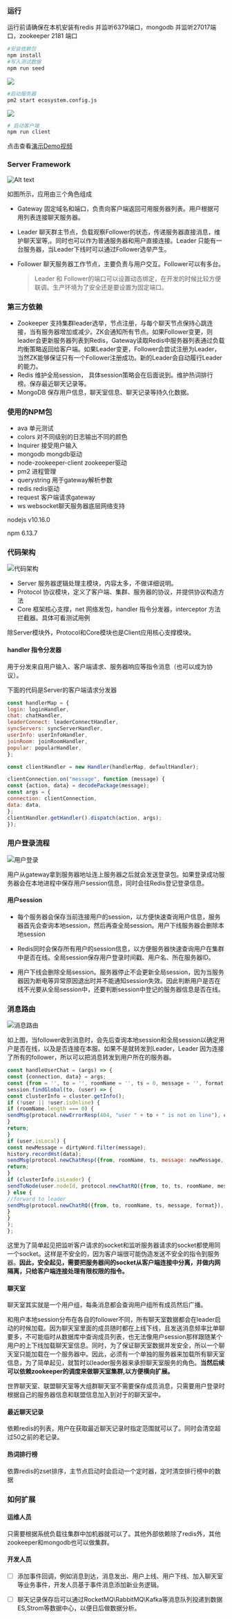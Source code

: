 ### 运行

运行前请确保在本机安装有redis 并监听6379端口，mongodb 并监听27017端口，zookeeper 2181 端口

```bash
#安装依赖包
npm install 
#写入测试数据
npm run seed
```


![](http://gary-public.oss-cn-chengdu.aliyuncs.com/cc-chat/seed.png?OSSAccessKeyId=LTAI4FqDKcXJ4YjuV1yrLo8g&Expires=1608277856&Signature=7wIbetdhsGSX3skS5799FHnR7SI%3D)



```bash
#启动服务器
pm2 start ecosystem.config.js
```



![](http://gary-public.oss-cn-chengdu.aliyuncs.com/cc-chat/pm2-start.png?OSSAccessKeyId=LTAI4FqDKcXJ4YjuV1yrLo8g&Expires=1584943801&Signature=CY8TCVlvDMdHms7pjEy9iu4pMjw%3D)



```bash
# 启动客户端
npm run client
```



点击查看[演示Demo视频](https://share.weiyun.com/5WNH8eq)



### Server Framework

![Alt text](http://assets.processon.com/chart_image/5e4fc9cde4b069f82a0ad054.png)

如图所示，应用由三个角色组成

*   Gateway 固定域名和端口，负责向客户端返回可用服务器列表。用户根据可用列表连接聊天服务器。
*   Leader  聊天群主节点，负载观察Follower的状态，传递服务器直接消息，维护聊天室等,。同时也可以作为普通服务器和用户直接连接。Leader 只能有一台服务器，当Leader下线时可以通过Follower选举产生。
*   Follower 聊天服务器工作节点，主要负责与用户交互。Follower可以有多台。

    > Leader 和 Follower的端口可以设置动态绑定，在开发的时候比较方便联调。生产环境为了安全还是要设置为固定端口。

### 第三方依赖

* Zookeeper 支持集群leader选举，节点注册，与每个聊天节点保持心跳连接，当有服务器增加或减少。ZK会通知所有节点。如果Follower变更，则leader会更新服务器列表到Redis，Gateway读取Redis中服务器列表通过负载均衡策略返回给客户端。如果Leader变更，Follower会尝试注册为Leader，当然ZK能够保证只有一个Follower注册成功。新的Leader会自动履行Leader的能力。
* Redis 维护全局session， 具体session策略会在后面说到。维护热词排行榜。保存最近聊天记录等。
* MongoDB 保存用户信息，聊天室信息、聊天记录等持久化数据。

### 使用的NPM包

- ava 单元测试
- colors 对不同级别的日志输出不同的颜色
- Inquirer 接受用户输入
- mongodb mongdb驱动
- node-zookeeper-client zookeeper驱动
- pm2 进程管理
- querystring 用于gateway解析参数
- redis redis驱动
- request 客户端请求gateway
- ws websocket聊天服务器底层网络支持

nodejs v10.16.0

npm 6.13.7

### 代码架构



![代码架构](http://assets.processon.com/chart_image/5e4fd490e4b069f82a0adea0.png)

* Server 服务器逻辑处理主模块，内容太多，不做详细说明。
* Protocol 协议模块，定义了客户端、集群、服务器的协议，并提供协议构造方法
* Core 框架核心支撑，net 网络发包，handler 指令分发器，interceptor 方法拦截器。具体可看测试用例



除Server模块外，Protocol和Core模块也是Client应用核心支撑模块。



#### handler 指令分发器



用于分发来自用户输入、客户端请求、服务器响应等指令消息（也可以成为协议）。

下面的代码是Server的客户端请求分发器

```javascript
const handlerMap = {
login: loginHandler,
chat: chatHandler,
leaderConnect: leaderConnectHandler,
syncServers: syncServerHandler,
userInfo: userInfoHandler,
joinRoom: joinRoomHandler,
popular: popularHandler,
};

const clientHandler = new Handler(handlerMap, defaultHandler);

clientConnection.on("message", function (message) {
const {action, data} = decodePackage(message);
const args = {
connection: clientConnection,
data: data,
};
clientHandler.getHandler().dispatch(action, args);
});
```



### 用户登录流程



![用户登录](http://assets.processon.com/chart_image/5e4fd972e4b0c037b5f8acc6.png)

用户从gateway拿到服务器地址连上服务器之后就会发送登录包。如果登录成功服务器会在本地进程中保存用户session信息，同时会往Redis登记登录信息。

#### 用户session

* 每个服务器会保存当前连接用户的session，以方便快速查询用户信息，服务器首先会查询本地session，然后再查全局session。用户下线服务器会删除本地session

* Redis同时会保存所有用户的session信息，以方便服务器快速查询用户在集群中是否在线。全局session保存用户登录时间戳、用户名、所在服务器ID。

* 用户下线会删除全局session。服务器停止不会更新全局session，因为当服务器因为断电等异常原因退出时并不能通知session失效。因此判断用户是否在线不光要从全局session中，还要判断session中登记的服务器信息是否在线。



### 消息路由

![消息路由](http://assets.processon.com/chart_image/5e4fdedae4b0cb56daa1b17f.png)

如上图，当follower收到消息时，会先后查询本地session和全局session以确定用户是否在线，以及是否连接在本服。如果不是就转发到Leader，Leader 因为连接了所有的follower，所以可以把消息转发到用户所在的服务器。



```javascript
const handleUserChat = (args) => {
const {connection, data} = args;
const {from = '', to = '', roomName = '', ts = 0, message = '', format = 'text'} = data;
session.findGlobal(to, (user) => {
const clusterInfo = cluster.getInfo();
if (!user || !user.isOnline) {
if (roomName.length === 0) {
sendMsg(protocol.newErrorResp(404, "user " + to + " is not on line"), connection);
}
return;
}
if (user.isLocal) {
const newMessage = dirtyWord.filter(message);
history.recordHst(data);
sendMsg(protocol.newChatResp({from, roomName, ts, message: newMessage, format}), user.connection);
return;
}
if (clusterInfo.isLeader) {
sendToNode(user.nodeId, protocol.newChatRQ({from, to, ts, roomName, message, format}));
} else {
//forward to leader
sendMsg(protocol.newChatRQ({from, to, roomName, ts, message, format}), cluster.getLeader().connection);
}
}
);
};
```



这里为了简单起见把监听客户请求的socket和监听服务器请求的socket都使用同一个socket。这样是不安全的，因为客户端很可能伪造发送不安全的指令到服务器。**因此，安全起见，需要把服务器间的socket从客户端连接中分离，并做内网隔离，只给客户端连接处理有限权限的指令。**

#### 聊天室



聊天室其实就是一个用户组，每条消息都会查询用户组所有成员然后广播。

和用户本地session分布在各自的follower不同，所有聊天室数据都会在leader启动的时候加载。因为聊天室里面的成员随时都在上线下线，且发送消息频率比单聊要多，不可能临时从数据库中查询成员列表，也无法像用户session那样跟随某个用户的上下线加载聊天室信息。同时，为了保证聊天室数据并发安全，所以一个聊天室只能加载在一个服务器中。因此，必须有一个单独的服务器来加载所有聊天室信息，为了简单起见，就暂时以leader服务器来承担聊天室服务的角色。**当然后续可以依赖zookeeper的调度来做聊天室集群,以方便横向扩展。**



世界聊天室、联盟聊天室等大组群聊天室不需要保存成员消息，只需要用户登录时根据自己的服务器信息和联盟信息加入到对于的聊天室中。



#### 最近聊天记录

依赖redis的列表，用户在获取最近聊天记录时指定范围就可以了。同时会清空超过50之前的老记录。

#### 热词排行榜

依靠redis的zset排序，主节点启动时会启动一个定时器，定时清空排行榜中的数据

### 如何扩展

#### 运维人员

只需要根据系统负载往集群中加机器就可以了。其他外部依赖除了redis外，其他zookeeper和mongodb也可以做集群。

#### 开发人员

- [ ] 添加事件回调，例如消息到达，消息发出、用户上线、用户下线、加入聊天室等业务事件，开发人员基于事件消息添加新业务逻辑。
- [ ] 聊天记录保存后可以通过RocketMQ\RabbitMQ\Kafka等消息队列投递到数据ES,Strom等数据中心，以便日后做数据分析。











